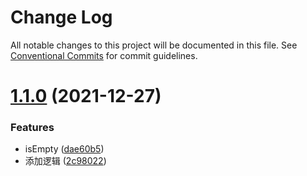 # Change Log

All notable changes to this project will be documented in this file.
See [Conventional Commits](https://conventionalcommits.org) for commit guidelines.

# [1.1.0](https://github.com/hyy1115/lerna-test/compare/hyy-pack-a@1.1.0...hyy-pack-a@1.1.0) (2021-12-27)


### Features

* isEmpty ([dae60b5](https://github.com/hyy1115/lerna-test/commit/dae60b5678987f3b8451af1c4216e6b91015a7e5))
* 添加逻辑 ([2c98022](https://github.com/hyy1115/lerna-test/commit/2c98022b41b0e0188d4c1ddb257ba4e18e0c4c46))
